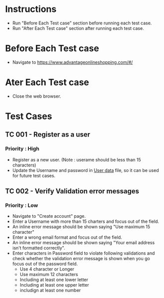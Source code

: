 # Instructions
- Run "Before Each Test case" section before running each test case.
- Run "After Each Test case" section after running each test case.

# Before Each Test case
- Navigate to https://www.advantageonlineshopping.com/#/

# Ater Each Test case
- Close the web browser.

# Test Cases
## TC 001 - Register as a user
### Priority : High
- Register as a new user. (Note : userame should be less than 15 characters)
- Update the Username and password in [User data](/TestData/UserData.md) file, so it can be used for future test cases.

## TC 002 - Verify Validation error messages
### Priority : Low
- Navigate to "Create account" page.
- Enter a Username with more than 15 charters and focus out of the field.
- An inline error message should be shown saying "Use maximum 15 character"
- Enter a wrong email format and focus out of the field.
- An inline error message should be shown saying "Your email address isn't formatted correctly".
- Enter characters in Password field to violate following validations and check whether the validation error message is shown when you go focus out of the password field.
    - Use 4 character or Longer
    - Use maximum 12 characters
    - Including at least one lower letter
    - Including at least one upper letter
    - includign at least one number